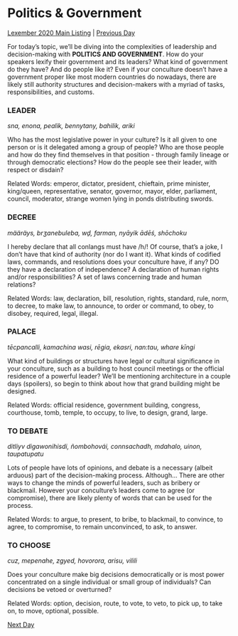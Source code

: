 # Politics & Government
[Lexember 2020 Main Listing](../../toc_lex20) | [Previous Day](25)

For today’s topic, we’ll be diving into the complexities of leadership and decision-making with **POLITICS AND GOVERNMENT**. How do your speakers lexify their government and its leaders? What kind of government do they have? And do people like it? Even if your conculture doesn’t have a government proper like most modern countries do nowadays, there are likely still authority structures and decision-makers with a myriad of tasks, responsibilities, and customs.

### LEADER

_sna, enona, pealik, bennytany, bahilik, ariki_

Who has the most legislative power in your culture? Is it all given to one person or is it delegated among a group of people? Who are those people and how do they find themselves in that position - through family lineage or through democratic elections? How do the people see their leader, with respect or disdain?

Related Words: emperor, dictator, president, chieftain, prime minister, king/queen, representative, senator, governor, mayor, elder, parliament, council, moderator, strange women lying in ponds distributing swords.

### DECREE

_määräys, brʒanebuleba, wḏ, farman, nyāyik ādēś, shōchoku_

I hereby declare that all conlangs must have /h/! Of course, that’s a joke, I don’t have that kind of authority (nor do I want it). What kinds of codified laws, commands, and resolutions does your conculture have, if any? DO they have a declaration of independence? A declaration of human rights and/or responsibilities? A set of laws concerning trade and human relations?

Related Words: law, declaration, bill, resolution, rights, standard, rule, norm, to decree, to make law, to announce, to order or command, to obey, to disobey, required, legal, illegal.

### PALACE

_tēcpancalli, kamachina wasi, rēgia, ekasri, nan:tau, whare kīngi_

What kind of buildings or structures have legal or cultural significance in your conculture, such as a building to host council meetings or the official residence of a powerful leader? We’ll be mentioning architecture in a couple days (spoilers), so begin to think about how that grand building might be designed.

Related Words: official residence, government building, congress, courthouse, tomb, temple, to occupy, to live, to design, grand, large.

### TO DEBATE

_ditliyv digawonihisdi, ñombohovái, connsachadh, mdahalo, uinon, taupatupatu_

Lots of people have lots of opinions, and debate is a necessary (albeit arduous) part of the decision-making process. Although… There are other ways to change the minds of powerful leaders, such as bribery or blackmail. However your conculture’s leaders come to agree (or compromise), there are likely plenty of words that can be used for the process.

Related Words: to argue, to present, to bribe, to blackmail, to convince, to agree, to compromise, to remain unconvinced, to ask, to answer.

### TO CHOOSE

_cuz, mepenahe, zgyed, hovorora, arisu, vilili_

Does your conculture make big decisions democratically or is most power concentrated on a single individual or small group of individuals? Can decisions be vetoed or overturned?

Related Words: option, decision, route, to vote, to veto, to pick up, to take on, to move, optional, possible.

[Next Day](27)
